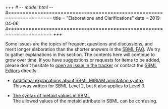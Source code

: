 +++ # -*- mode: html -*-
#=====================================================================
title = "Elaborations and Clarifications"
date  = 2019-04-06
#=====================================================================
+++

Some issues are the topics of frequent questions and discussions, and merit longer elaboration than the shorter answers in the [SBML FAQ](../faq). We try to gather explanations in this section. The contents here will continue to grow over time. If you have suggestions or requests for items to be added, please don't hesitate to [open an issue in the tracker](https://github.com/sbmlteam/sbml-org-website/issues) or contact the [SBML Editors](mailto:sbml-editors@googlegroups.com) directly.

* [Additional explanations about SBML MIRIAM annotation syntax](miriam_annotation_syntax)<br>This was written for SBML Level 2, but it also applies to Level 3.

* [The syntax of metaid values in SBML](metaid_syntax)<br>The allowed values of the metaid attribute in SBML can be confusing.
